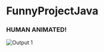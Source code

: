 # FunnyProjectJava

### HUMAN ANIMATED!

![Output 1](/Users/tejdeepakmahalsrinivasan/eclipse-workspace/FunnyProjectJava/picture1.JPG)
